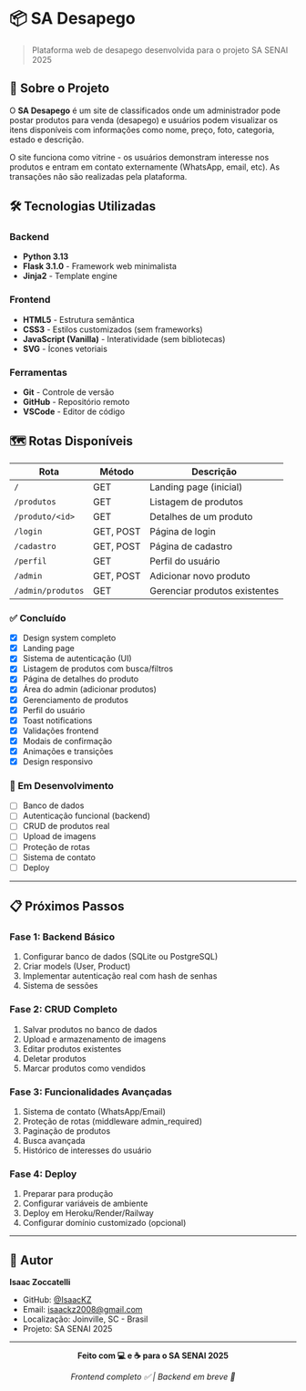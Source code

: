 # 📦 SA Desapego

> Plataforma web de desapego desenvolvida para o projeto SA SENAI 2025

## 🎯 Sobre o Projeto

O **SA Desapego** é um site de classificados onde um administrador pode postar produtos para venda (desapego) e usuários podem visualizar os itens disponíveis com informações como nome, preço, foto, categoria, estado e descrição.

O site funciona como vitrine - os usuários demonstram interesse nos produtos e entram em contato externamente (WhatsApp, email, etc). As transações não são realizadas pela plataforma.

## 🛠️ Tecnologias Utilizadas

### **Backend**
- **Python 3.13**
- **Flask 3.1.0** - Framework web minimalista
- **Jinja2** - Template engine

### **Frontend**
- **HTML5** - Estrutura semântica
- **CSS3** - Estilos customizados (sem frameworks)
- **JavaScript (Vanilla)** - Interatividade (sem bibliotecas)
- **SVG** - Ícones vetoriais

### **Ferramentas**
- **Git** - Controle de versão
- **GitHub** - Repositório remoto
- **VSCode** - Editor de código

## 🗺️ Rotas Disponíveis

| Rota | Método | Descrição |
|------|--------|-----------|
| `/` | GET | Landing page (inicial) |
| `/produtos` | GET | Listagem de produtos |
| `/produto/<id>` | GET | Detalhes de um produto |
| `/login` | GET, POST | Página de login |
| `/cadastro` | GET, POST | Página de cadastro |
| `/perfil` | GET | Perfil do usuário |
| `/admin` | GET, POST | Adicionar novo produto |
| `/admin/produtos` | GET | Gerenciar produtos existentes |

### **✅ Concluído**
- [x] Design system completo
- [x] Landing page
- [x] Sistema de autenticação (UI)
- [x] Listagem de produtos com busca/filtros
- [x] Página de detalhes do produto
- [x] Área do admin (adicionar produtos)
- [x] Gerenciamento de produtos
- [x] Perfil do usuário
- [x] Toast notifications
- [x] Validações frontend
- [x] Modais de confirmação
- [x] Animações e transições
- [x] Design responsivo

### **🚧 Em Desenvolvimento**
- [ ] Banco de dados
- [ ] Autenticação funcional (backend)
- [ ] CRUD de produtos real
- [ ] Upload de imagens
- [ ] Proteção de rotas
- [ ] Sistema de contato
- [ ] Deploy

---

## 📋 Próximos Passos

### **Fase 1: Backend Básico**
1. Configurar banco de dados (SQLite ou PostgreSQL)
2. Criar models (User, Product)
3. Implementar autenticação real com hash de senhas
4. Sistema de sessões

### **Fase 2: CRUD Completo**
1. Salvar produtos no banco de dados
2. Upload e armazenamento de imagens
3. Editar produtos existentes
4. Deletar produtos
5. Marcar produtos como vendidos

### **Fase 3: Funcionalidades Avançadas**
1. Sistema de contato (WhatsApp/Email)
2. Proteção de rotas (middleware admin_required)
3. Paginação de produtos
4. Busca avançada
5. Histórico de interesses do usuário

### **Fase 4: Deploy**
1. Preparar para produção
2. Configurar variáveis de ambiente
3. Deploy em Heroku/Render/Railway
4. Configurar domínio customizado (opcional)

---

## 👥 Autor

**Isaac Zoccatelli**
- GitHub: [@IsaacKZ](https://github.com/IsaacKZ)
- Email: isaackz2008@gmail.com
- Localização: Joinville, SC - Brasil
- Projeto: SA SENAI 2025

---

<p align="center">
  <strong>Feito com 💻 e ☕ para o SA SENAI 2025</strong>
</p>

<p align="center">
  <i>Frontend completo ✅ | Backend em breve 🚀</i>
</p>